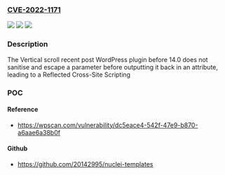 ### [CVE-2022-1171](https://cve.mitre.org/cgi-bin/cvename.cgi?name=CVE-2022-1171)
![](https://img.shields.io/static/v1?label=Product&message=Vertical%20scroll%20recent%20post&color=blue)
![](https://img.shields.io/static/v1?label=Version&message=14.0%3C%2014.0%20&color=brighgreen)
![](https://img.shields.io/static/v1?label=Vulnerability&message=CWE-79%20Cross-site%20Scripting%20(XSS)&color=brighgreen)

### Description

The Vertical scroll recent post WordPress plugin before 14.0 does not sanitise and escape a parameter before outputting it back in an attribute, leading to a Reflected Cross-Site Scripting

### POC

#### Reference
- https://wpscan.com/vulnerability/dc5eace4-542f-47e9-b870-a6aae6a38b0f

#### Github
- https://github.com/20142995/nuclei-templates

